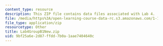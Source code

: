 ```yaml
---
content_type: resource
description: This ZIP file contains data files associated with Lab 4.
file: /media/https%3A/open-learning-course-data-rc.s3.amazonaws.com/1-103-civil-engineering-materials-laboratory-spring-2004/9bf25a6e2d87ffdd7b0a1aae7404640c_Lab4GroupB1New.zip
file_type: application/zip
resourcetype: Other
title: Lab4GroupB1New.zip
uid: 9bf25a6e-2d87-ffdd-7b0a-1aae7404640c
---
```


